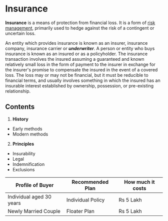 # Insurance

**Insurance** is a means of protection from financial loss. It is a form of [risk management](https://en.wikipedia.org/wiki/Risk_management), primarily used to hedge against the risk of a contingent or uncertain loss.

An entity which provides insurance is known as an insurer, insurance company, insurance carrier or ***underwriter***. A person or entity who buys insurance is known as an insured or as a policyholder. The insurance transaction involves the insured assuming a guaranteed and known relatively small loss in the form of payment to the insurer in exchange for the insurer's promise to compensate the insured in the event of a covered loss. The loss may or may not be financial, but it must be reducible to financial terms, and usually involves something in which the insured has an insurable interest established by ownership, possession, or pre-existing relationship.

## Contents

1. **History**
-	Early methods
-	Modern methods
2. **Principles**
-	Insurability
-	Legal
-	Indemnification
-	Exclusions

| Profile of Buyer | Recommended Plan | How much it costs |
|------------------|------------------|-------------------|
| Individual aged 30 years | Individual Policy | Rs 5 Lakh |
| Newly Married Couple | Floater Plan | Rs 5 Lakh |
